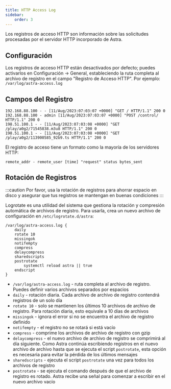 ```yaml
---
title: HTTP Access Log
sidebar:
    order: 3
---
```


Los registros de acceso HTTP son información sobre las solicitudes procesadas por el servidor HTTP incorporado de Astra.

## Configuración

Los registros de acceso HTTP están desactivados por defecto; puedes activarlos en Configuración → General, estableciendo la ruta completa al archivo de registro en el campo "Registro de Acceso HTTP". Por ejemplo: `/var/log/astra-access.log`

## Campos del Registro

```
192.168.88.100 - - [11/Aug/2023:07:03:07 +0000] "GET / HTTP/1.1" 200 0
192.168.88.100 - admin [11/Aug/2023:07:03:07 +0000] "POST /control/ HTTP/1.1" 200 0
198.51.100.1 - - [11/Aug/2023:07:03:08 +0000] "GET /play/a0g2/71545838.m3u8 HTTP/1.1" 200 0
198.51.100.1 - - [11/Aug/2023:07:03:08 +0000] "GET /play/a0g2/113900585_92b9.ts HTTP/1.1" 200 0
```

El registro de acceso tiene un formato como la mayoría de los servidores HTTP:

```
remote_addr - remote_user [time] "request" status bytes_sent
```

## Rotación de Registros

:::caution
Por favor, usa la rotación de registros para ahorrar espacio en disco y asegurar que tus registros se mantengan en buenas condiciones
:::

Logrotate es una utilidad del sistema que gestiona la rotación y compresión automática de archivos de registro. Para usarla, crea un nuevo archivo de configuración en `/etc/logrotate.d/astra`:

```
/var/log/astra-access.log {
    daily
    rotate 10
    missingok
    notifempty
    compress
    delaycompress
    sharedscripts
    postrotate
        systemctl reload astra || true
    endscript
}
```

- `/var/log/astra-access.log` - ruta completa al archivo de registro. Puedes definir varios archivos separados por espacios
- `daily` - rotación diaria. Cada archivo de archivo de registro contendrá registros de un solo día
- `rotate 10` - solo se mantienen los últimos 10 archivos de archivo de registro. Para rotación diaria, esto equivale a 10 días de archivos
- `missingok` - ignora el error si no se encuentra el archivo de registro definido
- `notifempty` - el registro no se rotará si está vacío
- `compress` - comprime los archivos de archivo de registro con gzip
- `delaycompress` - el nuevo archivo de archivo de registro se comprimirá al día siguiente. Como Astra continúa escribiendo registros en el nuevo archivo de archivo hasta que se ejecuta el script `postrotate`, esta opción es necesaria para evitar la pérdida de los últimos mensajes
- `sharedscripts` - ejecuta el script `postrotate` una vez para todos los archivos de registro
- `postrotate` - se ejecuta el comando después de que el archivo de registro es rotado. Astra recibe una señal para comenzar a escribir en el nuevo archivo vacío